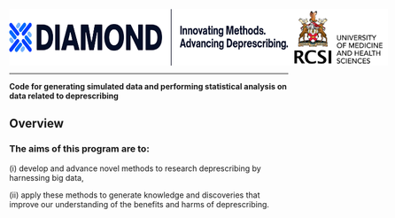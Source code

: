 <div style="display: flex; background-color: white; padding: 0px;">
  <img src="assets/imgs/Asset 4.jpg" width="600" resolution=300/>
  <img src="assets/imgs/RCSI_white_bg_logo.png" width="180" align="right"/>
</div>

<hr/>



**Code for generating simulated data and performing statistical analysis on data related to deprescribing**

## Overview

### The aims of this program are to: 

(i) develop and advance novel methods to research deprescribing by harnessing big data, 

(ii) apply these methods to generate knowledge and discoveries that improve our understanding of the benefits and harms of deprescribing.
